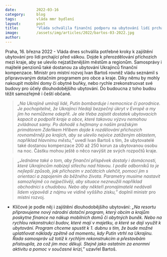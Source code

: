 ```yaml
---
date:         2022-03-16
category:     blog
tags:         vláda mmr bydlení
layout:       post
title:        "Vláda schválila finanční podporu na ubytování lidí prchajících před válkou. Ministr Bartoš chystá i dotační program pro kraje a obce"
image:        /assets/img/articles/2022/bartos-03-2022.jpg
author:       
---
```


Praha, 16. března 2022 - Vláda dnes schválila potřebné kroky k zajištění ubytování pro lidi prchající před válkou. Dojde k přerozdělování příchozích mezi kraje, aby se ulevilo nejzatíženějším městům a regionům. Samosprávy i majitelé penzionů také dostanou za ubytování Ukrajinců finanční kompenzace. Ministr pro místní rozvoj Ivan Bartoš rovněž vládu seznámil s připravovaným dotačním programem pro obce a kraje. Díky němu by mohly nakoupit mobilní domy či obytné buňky, nebo rychle zrekonstruovat své budovy pro účely dlouhodobějšího ubytování. Do budoucna z toho budou těžit samozřejmě i čeští občané.

> *„Na Ukrajině umírají lidé, Putin bombarduje i nemocnice či porodnice. Je pochopitelné, že Ukrajinci hledají bezpečný úkryt v Evropě a my jim ho nemůžeme odepřít. Je ale třeba zajistit dostatek ubytovacích kapacit a podpořit kraje a obce, které takovou výzvu nemohou zvládnout samy. Po dohodě s hejtmany a naším pražským primátorem Zdeňkem Hřibem dojde k rozdělování příchozích rovnoměrněji po krajích, aby se ulevilo nejvíce zatíženým oblastem, například hlavnímu městu,”* uvedl Ivan Bartoš s tím, že ubytovatelé také dostanou kompenzace 200 až 250 korun za ubytovanou osobu na noc. Částku mohou ještě o něco navýšit ze svých rozpočtů kraje. 

> *„Jednáme také o tom, aby finanční příspěvek dostaly i domácnosti, které Ukrajincům nabízejí střechu nad hlavou. I podle odborníků to je nejlepší způsob, jak příchozím v začátcích ulehčit, pomoci jim s orientací a zapojením do běžného života. Parametry musíme nastavit samozřejmě co nejpečlivěji, aby situace nezneužili například obchodníci s chudobou. Nebo aby někteří pronajímatelé nedávali lidem výpovědi z nájmu ve vidině vyššího zisku,”* doplnil ministr pro místní rozvoj. 

* Klíčové je podle něj i zajištění dlouhodobějšího ubytování: *„Na resortu připravujeme nový národní dotační program, který obcím a krajům poskytne finance na nákup mobilních domů či obytných buněk. Nebo na rychlou rekonstrukci budov, které mají v majetku, a které se dají využít k ubytování. Program chceme spustit k 1. dubnu s tím, že bude možné uplatňovat náklady zpětně od momentu, kdy Putin vtrhl na Ukrajinu. Řada samospráv už totiž k rychlým rekonstrukcím a přestavbám přistoupila, za což jim moc děkuji. Stejně jako ostatním za enormní aktivitu a pomoc v současné krizi,”* uzavřel Bartoš.
